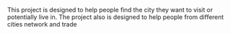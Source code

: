 This project is designed to help people find the city they want to visit or potentially live in.
The project also is designed to help people from different cities network and trade

